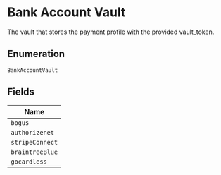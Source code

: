 
# Bank Account Vault

The vault that stores the payment profile with the provided vault_token.

## Enumeration

`BankAccountVault`

## Fields

| Name |
|  --- |
| `bogus` |
| `authorizenet` |
| `stripeConnect` |
| `braintreeBlue` |
| `gocardless` |

